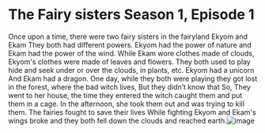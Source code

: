 # The Fairy sisters Season 1, Episode 1

Once upon a time, there were two fairy sisters in the fairyland Ekyom and Ekam
They both had different powers. Ekyom had the power of nature and Ekam had the power of the wind. While Ekam wore clothes made of clouds, Ekyom's clothes were made of leaves and flowers.
They both used to play hide and seek under or over the clouds, in plants, etc. Ekyom had a unicorn And Ekam had a dragon.
One day, while they both were playing they got lost in the forest, where the bad witch lives, But they didn’t know that So, They went to her house, the time they entered the witch caught them and put them in a cage. In the afternoon, she took them out and was trying to kill them. The fairies fought to save their lives  While fighting Ekyom and Ekam's wings broke and they both fell down the clouds and reached earth.![image](https://user-images.githubusercontent.com/70461167/148156260-d9570a12-0bf3-4183-92a1-164734230c7f.png)
